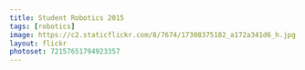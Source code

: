 ```yaml
---
title: Student Robotics 2015
tags: [robotics]
image: https://c2.staticflickr.com/8/7674/17308375182_a172a341d6_h.jpg
layout: flickr
photoset: 72157651794923357
---
```

